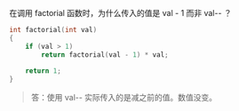 在调用 factorial 函数时，为什么传入的值是 val - 1 而非 val-- ？

```c
int factorial(int val)
{
    if (val > 1)
        return factorial(val - 1) * val;
    
    return 1;
}
```

> 答：使用 val-- 实际传入的是减之前的值。数值没变。
